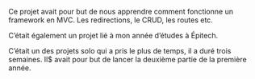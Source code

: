 Ce projet avait pour but de nous apprendre comment fonctionne un framework en MVC. Les redirections, le CRUD, les routes etc.

C’était également un projet lié à mon année d’études à Épitech.

C’était un des projets solo qui a pris le plus de temps, il a duré trois semaines. Il$ avait pour but de lancer la deuxième partie de la première année.

